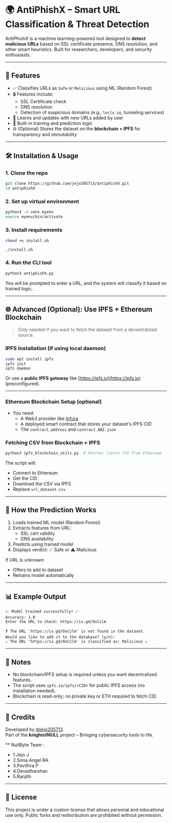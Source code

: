 # 🌍︎ AntiPhishX – Smart URL Classification & Threat Detection

AntiPhishX is a machine learning-powered tool designed to **detect malicious URLs** based on SSL certificate presence, DNS resolution, and other smart heuristics. Built for researchers, developers, and security enthusiasts.

---

## 🚀 Features

- ✅ Classifies URLs as `Safe` or `Malicious` using ML (Random Forest)
- 🔒 Features include:
  - SSL Certificate check
  - DNS resolution
  - Detection of suspicious domains (e.g., `loclx.io`, tunneling services)
- 🔄 Learns and updates with new URLs added by user
- 🧠 Built-in training and prediction logic
- 🌐 (Optional) Stores the dataset on the **blockchain + IPFS** for transparency and immutability

---

## 🛠️ Installation & Usage

### 1. Clone the repo

```bash
git clone https://github.com/jejo205713/antiphishX.git
cd antiphishX
```

### 2. Set up virtual environment

```bash
python3 -m venv myenv
source myenv/bin/activate
```

### 3. Install requirements

```bash
chmod +x install.sh
```
```
./install.sh
```

### 4. Run the CLI tool

```bash
python3 antiphishX.py
```

You will be prompted to enter a URL, and the system will classify it based on trained logic.

---

## 🌐 Advanced (Optional): Use IPFS + Ethereum Blockchain

> Only needed if you want to fetch the dataset from a decentralized source.

### IPFS Installation (if using local daemon)

```bash
sudo apt install ipfs
ipfs init
ipfs daemon
```

Or use a **public IPFS gateway** like [https://ipfs.io](https://ipfs.io) (preconfigured).

---

### Ethereum Blockchain Setup (optional)

- You need:
  - A Web3 provider like [Infura](https://infura.io)
  - A deployed smart contract that stores your dataset's IPFS CID
  - The `contract_address` and `contract_ABI.json`

### Fetching CSV from Blockchain + IPFS

```bash
python3 ipfs_blockchain_utils.py  # Fetches latest CSV from Ethereum
```

The script will:
- Connect to Ethereum
- Get the CID
- Download the CSV via IPFS
- Replace `url_dataset.csv`

---

## 🤖 How the Prediction Works

1. Loads trained ML model (Random Forest)
2. Extracts features from URL:
   - SSL cert validity
   - DNS availability
3. Predicts using trained model
4. Displays verdict: ✅ Safe or ⚠️ Malicious

If URL is unknown:
- Offers to add to dataset
- Retrains model automatically

---

## 📊 Example Output

```
📈 Model trained successfully! ✅
Accuracy: 1.0
Enter the URL to check: https://is.gd/OxCzlm

❓ The URL 'https://is.gd/OxCzlm' is not found in the dataset.
Would you like to add it to the database? (y/n):
⚠️ The URL 'https://is.gd/OxCzlm' is classified as: Malicious ⚠️
```

---

## 📌 Notes

- No blockchain/IPFS setup is required unless you want decentralized features.
- The script uses `ipfs.io/ipfs/<CID>` for public IPFS access (no installation needed).
- Blockchain is read-only; no private key or ETH required to fetch CID.

---

## 🤝 Credits

Developed by [@jejo205713](https://github.com/jejo205713)  
Part of the **knightofNULL** project – Bringing cybersecurity tools to life. 

** NullByte Team :
* 1.Jejo J
* 2.Sona Angel RA
* 3.Pavithra P
* 4.Devadharshan 
* 5.Ranjith
  
---

## 📜 License
This project is under a custom license that allows personal and educational use only. Public forks and redistribution are prohibited without permission.

